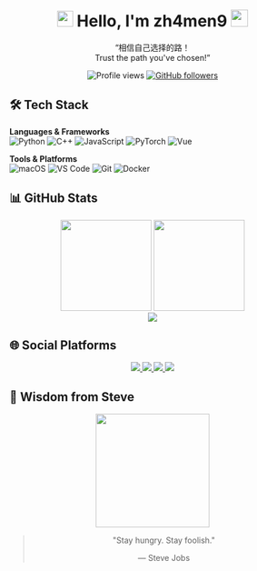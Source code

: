 <h1 align="center">
  <img src="https://slackmojis.com/emojis/12807-meow_attentionreverse/image/1643515259/meow_attentionreverse.png" width="28"/> 
  Hello, I'm zh4men9
  <img src="https://slackmojis.com/emojis/60881-meow_attention/image/1675028385/meow_attention.gif" width="30">
</h1>

<p align="center">
  <q>相信自己选择的路！<br/>Trust the path you've chosen!</q>
</p>

<!-- 访客统计 -->
<p align="center">
  <img src="https://komarev.com/ghpvc/?username=zh4men9&color=007AFF&style=flat" alt="Profile views"/>
  <a href="https://github.com/zh4men9?tab=followers">
    <img alt="GitHub followers" src="https://img.shields.io/github/followers/zh4men9?color=007AFF&logo=apple">
  </a>
</p>




## 🛠️ Tech Stack

**Languages & Frameworks**  
![Python](https://img.shields.io/badge/Python-3776AB?logo=python&logoColor=white&style=flat-square)
![C++](https://img.shields.io/badge/C++-00599C?logo=cplusplus&logoColor=white&style=flat-square)
![JavaScript](https://img.shields.io/badge/JavaScript-F7DF1E?logo=javascript&logoColor=black&style=flat-square)
![PyTorch](https://img.shields.io/badge/PyTorch-EE4C2C?logo=pytorch&logoColor=white&style=flat-square)
![Vue](https://img.shields.io/badge/Vue.js-4FC08D?logo=vue.js&logoColor=white&style=flat-square)

**Tools & Platforms**  
![macOS](https://img.shields.io/badge/macOS-000000?logo=apple&logoColor=white&style=flat-square)
![VS Code](https://img.shields.io/badge/VS_Code-007ACC?logo=visual-studio-code&logoColor=white&style=flat-square)
![Git](https://img.shields.io/badge/Git-F05032?logo=git&logoColor=white&style=flat-square)
![Docker](https://img.shields.io/badge/Docker-2496ED?logo=docker&logoColor=white&style=flat-square)



## 📊 GitHub Stats

<div align="center">
  <img height="160em" src="https://github-readme-stats.vercel.app/api?username=zh4men9&show_icons=true&theme=blueberry&hide_border=true"/>
  <img height="160em" src="https://github-readme-stats.vercel.app/api/top-langs/?username=zh4men9&layout=compact&theme=blueberry&hide_border=true"/>
</div>

<div align="center">
  <img src="https://github-readme-streak-stats.herokuapp.com/?user=zh4men9&theme=blueberry&hide_border=true" />
</div>



## 🌐 Social Platforms

<p align="center">
  <a href="https://blog.csdn.net/qq_32614873" target="_blank">
    <img src="https://img.shields.io/badge/CSDN-FF4F5B?logo=c&logoColor=white&style=flat-square"/>
  </a>
  <a href="https://www.zhihu.com/people/That_Little-Chen" target="_blank">
    <img src="https://img.shields.io/badge/Zhihu-0078D4?logo=zhihu&logoColor=white&style=flat-square"/>
  </a>
  <a href="https://space.bilibili.com/288992718">
    <img src="https://img.shields.io/badge/Bilibili-00A1D6?logo=bilibili&logoColor=white&style=flat-square"/>
  </a>
  <a href="mailto:cheney.cup@gmail.com">
    <img src="https://img.shields.io/badge/Gmail-EA4335?logo=gmail&logoColor=white&style=flat-square"/>
  </a>
</p>

## 📜 Wisdom from Steve

<div align="center">
  <img src="https://raw.githubusercontent.com/zh4men9/zh4men9/main/assets/steve-jobs.png" width="200"/>
  <blockquote>
  <p>"Stay hungry. Stay foolish."</p>
  <footer>— Steve Jobs</footer>
  </blockquote>
</div>
